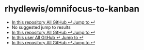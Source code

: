 # rhydlewis/omnifocus-to-kanban

*  [ In this repository All GitHub ↵ Jump to ↵](rhydlewis-omnifocus-to-kanban.md)
*  No suggested jump to results
*  [ In this repository All GitHub ↵ Jump to ↵](rhydlewis-omnifocus-to-kanban.md)
*  [ In this user All GitHub ↵ Jump to ↵](rhydlewis-omnifocus-to-kanban.md)
*  [ In this repository All GitHub ↵ Jump to ↵](rhydlewis-omnifocus-to-kanban.md)

